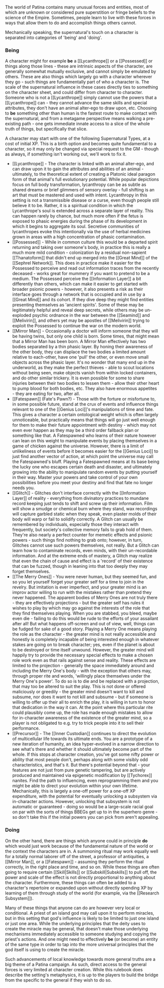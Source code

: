 The world of Patina contains many unusual forces and entities, most of which are unknown or considered pure superstition or fringe beliefs to the science of the Empire. Sometimes, people learn to live with these forces in ways that allow them to do and accomplish things others cannot.

Mechanically speaking, the supernatural's touch on a character is separated into categories of 'being' and 'doing'. 

### Being

A character might for example **be** a [[Lycanthrope]] or a [[Possessed]] or things along those lines - these are intrinsic aspects of the character, are generally somewhat mutually exclusive, and cannot simply be emulated by others. These are also things which largely go with a character wherever they go - such things are fundamentally part of who a character is. The scale of the supernatural influence in these cases directly ties to something on the character sheet, and could differ from character to character. Someone who is not a [[Lycanthrope]] simply cannot use the powers that a [[Lycanthrope]] can - they cannot advance the same skills and special attributes, they don't have an animal alter-ego to draw upon, etc. Choosing to **be** something other than human is the fastest route to make contact with the supernatural, and from a metagame perspective means walking a pre-existing path - one gets immediate innate access to a slice of the whole truth of things, but specifically that slice.

A character may start with one of the following Supernatural Types, at a cost of initial XP. This is a birth option and becomes quite fundamental to a character, so it may only be changed via special request to the GM - though as always, if something isn't working out, we'll work to fix it.

- [[Lycanthrope]] - The character is linked with an animal alter-ego, and can draw upon it to gain the attributes and abilities of an animal - ultimately, to the theoretical extent of creating a Platonic ideal paragon form of that animal's full evolutionary potential. While popular depictions focus on full body transformation, lycanthropy can be as subtle as shared dreams or brief glimmers  of sensory overlay - full shifting is an art that must be mastered and used with intent. Lycanthropy in this setting is not a transmissible disease or a curse, even though people still believe it to be. Rather, it is a spiritual condition in which the Lycanthrope's soul is extended across a separate layer of reality. This can happen rarely by chance, but much more often if the fetus is exposed to phasic energies during the phase of its development in which it begins to aggregate its soul. Secretive communities of lycanthropes evoke this intentionally via the use of herbal medicines grown in areas with a high concentration of phasic contamination. 
- [[Possessed]] - While in common culture this would be a departed spirit returning and taking over someone's body, in practice this is really a much more mild condition - colonization by a residual non-sapient [[Thanatoform]] that didn't end up merged into the [[Great Mind]] of the [[Sephrel Network]]. This does in practice make it easier for the Possessed to perceive and read out information traces from the recently deceased - works great for mummery if you want to pretend to be a medium. The Possessed perceive the [[Information Layer]] a bit differently than others, which can make it easier to get started with broader psionic powers - however, it also presents a risk as their interface goes through a network that is occupied and in use by a [[Great Mind]] and its cohort. If they dive deep they might find entities presenting themselves as 'ancient spirits'. Some of these may be legitimately helpful and reveal deep secrets, while others may be un-exploded psychic ordnance in the war between the [[Seamind]] and [[Melivirin]], and others yet may be apostles of [[Melivirin]] trying to exploit the Possessed to continue the war on the modern world. 
- [[Mirror Man]] - Occasionally a doctor will inform someone that they will be having twins, but only one child is born. Some times, that might mean that a Mirror Man has been born. A Mirror Man effectively has two bodies separated by a thin phasic layer. By honing their awareness of the other body, they can displace the two bodies a limited amount relative to each-other, have one 'pull' the other, or even move small objects across the phasic layer. It's no wonder that many end up in the underworld, as they make the perfect thieves - able to scout locations without being seen, make objects vanish from within locked containers, and do other similar trickery. It is even possible for some to share injuries between their two bodies to lessen them - allow their other heart to pump blood for both bodies, etc. They also have enormous appetites - they are eating for two, after all.
- [[Fatespawn]] (Fate's Pawn?) - Those with the forture or misfortune to, in some possible future, stand at the crux of events and influence things relevant to one of the [[Genius Loci]]'s manipulations of time and fate. This gives a character a certain ontological weight which is often largely unnoticeable, but practically means that things will go just well enough for them to make their future appointment with destiny - which may not even ever happen as they may be a third order fallback plan or something like that. A Fatespawned who learns of their nature however can lean on this weight to manipulate events by placing themselves in a game of chicken against the universe. However, there is a limit of unlikeliness of events before it becomes easier for the [[Genius Loci]] to just find another vector of action, at which point the universe may call the Fatespawned's bluff. Playing a Fatespawned means at its base being the lucky one who escapes certain death and disaster, and ultimately growing into the ability to manipulate random events by putting yourself in their way. Master your powers and take control of your own possibilities before you meet your destiny and find that fate no longer needs you.
- [[Glitch]] - Glitches don't interface correctly with the [[Information Layer]] of reality - everything from divinatory practices to mundane record keeping just tends to shift and screw up their information. Film will show a smudge or chemical burn where they stand, wax recordings will capture garbled static when they speak, even plaster molds of their body will warp or fail to solidify correctly. A Glitch can usually be remembered by individuals, especially those they interact with frequently, but society's collective memory fails to grab hold of them. They're also nearly a perfect counter for memetic effects and psionic powers - such things find nothing to grab onto; however, in turn, Glitches cannot use such powers themselves, not really. But a Glitch can learn how to contaminate records, even minds, with their un-recordable information. And at the extreme ends of mastery, a Glitch may realize that even the chain of cause and effect is a 'record' of their existence that can be fuzzed, though in leaning into that too deeply they may forget themselves.
- [[The Merry Ones]] - You were never human, but they seemed fun, and so you let yourself forget your greater self for a time to join in the revelry. But imitation is ever imperfect, and your greater mind is an improv actor willing to run with the mistakes rather than pretend they never happened. The apparent bodies of Merry Ones are not truly there - they are effectively projections - but the greater self has rules it wishes to play by which may go against the interests of the role that they find themselves playing. When you are stabbed, you bleed, maybe even die - failing to do this would be rude to the efforts of your assailant after all! But what happens off-screen and out of view, well, things can be fudged for sake of a good story. Playing a Merry One means playing the role as the character - the greater mind is not really accessible and honestly is completely incapable of being interested enough in whatever stakes are going on to break character; yes, even if the planet is about to be destroyed or time itself unwound. However, the greater mind will happily try to provide the necessary special effects to make a chosen role work even as that rails against sense and reality. These effects are limited to the projection - generally the space immediately around and including the Merry One's body - with the exception that others may, through proper rite and words, 'willingly place themselves under the Merry One's power'. To do so is to die and be replaced with a projection, that may too be altered to suit the play. This is not done or offered maliciously or greedily - the greater mind doesn't want to kill and subsume, nor does it want to not kill and subsume - but if someone is willing to offer up their all to enrich the play, it is willing in turn to honor that dedication in the way it can. At the point where this particular rite could plausibly come up, the role has made enough mistakes to allow for in-character awareness of the existence of the greater mind, so a player is not obligated to e.g. try to trick people into it to sell their performance.
- [[Precursor]] - The [[Inner Custodian]] continues to direct the evolution of multicellular life towards its ultimate ends. You are a prototype of a new iteration of humanity, an idea hyper-evolved in a narrow direction to see what's there and whether it should ultimately become part of the whole. If this stops at character creation, you've got some nifty power or ability that most people don't, perhaps along with some visibly odd characteristics, and that's it. But there's potential beyond that - your features are not just from pure genetic tampering, but are actively produced and maintained via epigenetic modification by [[Tychorex]] nanites. Find the path to influencing, even reprogramming them and you might be able to direct your evolution within your own lifetime. Mechanically, this is largely a one-off power for a one-off XP expenditure, with the potential for eventually unlocking a subsystem via in-character actions. However, unlocking that subsystem is not automatic or guaranteed - doing so would be a large-scale racial goal on par with the sorts of things BBEGs get up to in the superhero genre - so don't take this if the initial powers you can pick from aren't appealing.
### Doing

On the other hand, there are things which anyone could in principle **do** which would just work because of the fundamental nature of the world or the context the characters are in. A summoning ritual may work equally well for a totally normal laborer off of the street, a professor of antiquities, a [[Mirror Man]], or a [[Fatespawn]] - assuming they perform the ritual correctly, in the right place and time, and so on. While these things are often going to require certain [[Skill|Skills]] or [[Subskill|Subskills]] to pull off, the power and scale of the effect is not directly proportional to anything about the character. Furthermore, these things can often be added to a character's repertoire or expanded upon without directly spending XP by learning of them through study of the world (for example, via the [[Research Subsystem]]). 

Many of these things that anyone can do are however very local or conditional. A priest of an island god may call upon it to perform miracles, but in this setting that god's influence is likely to be limited to just one island or just one area. While the underlying principles that the deity uses to create the miracle may be general, that doesn't make those underlying mechanisms immediately accessible to someone studying and copying the priest's actions. And one might need to effectively **be** (or become) an entity of the same type in order to tap into the more universal principles that the god itself is using to create the miracle.

Such advancements of local knowledge towards more general truths are a big theme of a Patina campaign. As such, direct access to the general forces is very limited at character creation. While this rulebook does describe the setting's metaphysics, it is up to the players to build the bridge from the specific to the general if they wish to do so. 